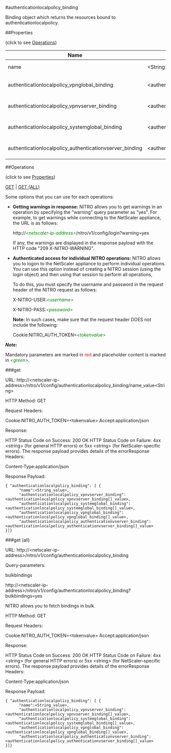 #authenticationlocalpolicy_binding

Binding object which returns the resources bound to authenticationlocalpolicy.


##Properties 
<span>(click to see [Operations](#operations))</span>


<table><thead><tr><th>Name</th><th> Data Type</th><th> Permissions</th><th>Description</th></tr></thead><tbody><tr><td>name</td><td>&lt;String></td><td>Read-write</td><td>Name of the local authentication policy.</td><tr><tr><td>authenticationlocalpolicy_vpnglobal_binding</td><td>&lt;authenticationlocalpolicy_vpnglobal_binding[]></td><td>Read-only</td><td>vpnglobal that can be bound to authenticationlocalpolicy.</td><tr><tr><td>authenticationlocalpolicy_vpnvserver_binding</td><td>&lt;authenticationlocalpolicy_vpnvserver_binding[]></td><td>Read-only</td><td>vpnvserver that can be bound to authenticationlocalpolicy.</td><tr><tr><td>authenticationlocalpolicy_systemglobal_binding</td><td>&lt;authenticationlocalpolicy_systemglobal_binding[]></td><td>Read-only</td><td>systemglobal that can be bound to authenticationlocalpolicy.</td><tr><tr><td>authenticationlocalpolicy_authenticationvserver_binding</td><td>&lt;authenticationlocalpolicy_authenticationvserver_binding[]></td><td>Read-only</td><td>authenticationvserver that can be bound to authenticationlocalpolicy.</td><tr></tbody></table>
##Operations 
<span>(click to see [Properties](#properties))</span>


[GET](#get) | [GET (ALL)](#get-(all))


Some options that you can use for each operations:
<ul><li><p><b>Getting warnings in response:</b> NITRO allows you to get warnings in an operation by specifying the "warning" query parameter as "yes". For example, to get warnings while connecting to the NetScaler appliance, the URL is as follows:</p><p>http://<span style="color:green;font-style:italic;">&lt;netscaler-ip-address&gt;</span>/nitro/v1/config/login?warning=yes</p><p>If any, the warnings are displayed in the response payload with the HTTP code "209 X-NITRO-WARNING".</p></li><li><p><b>Authenticated access for individual NITRO operations:</b> NITRO allows you to logon to the NetScaler appliance to perform individual operations. You can use this option instead of creating a NITRO session (using the login object) and then using that session to perform all operations,</p><p>To do this, you must specify the username and password in the request header of the NITRO request as follows:</p><p>X-NITRO-USER:<span style="color:green;font-style:italic;">&lt;username&gt;</span></p><p>X-NITRO-PASS:<span style="color:green;font-style:italic;">&lt;password&gt;</span></p><p><b>Note:</b> In such cases, make sure that the request header DOES not include the following:</p><p>Cookie:NITRO_AUTH_TOKEN=<span style="color:green;font-style:italic;">&lt;tokenvalue&gt;</span></p></li></ul>



***Note:*** 
Mandatory parameters are marked in <span style="color:#FF0000;">red</span> and placeholder content is marked in <span style="color:green;font-style:italic">&lt;green&gt;</span>.

###get



URL: http://&lt;netscaler-ip-address&gt;/nitro/v1/config/authenticationlocalpolicy_binding/name_value&lt;String&gt;
HTTP Method: GET
Request Headers:

Cookie:NITRO_AUTH_TOKEN=&lt;tokenvalue&gt;Accept:application/json

Response:
HTTP Status Code on Success: 200 OKHTTP Status Code on Failure: 4xx &lt;string&gt; (for general HTTP errors) or 5xx &lt;string&gt; (for NetScaler-specific errors). The response payload provides details of the errorResponse Headers:

Content-Type:application/json

Response Payload: ```{ "authenticationlocalpolicy_binding": [ {      "name":<String_value>,      "authenticationlocalpolicy_vpnvserver_binding":<authenticationlocalpolicy_vpnvserver_binding[]_value>,      "authenticationlocalpolicy_systemglobal_binding":<authenticationlocalpolicy_systemglobal_binding[]_value>,      "authenticationlocalpolicy_vpnglobal_binding":<authenticationlocalpolicy_vpnglobal_binding[]_value>,      "authenticationlocalpolicy_authenticationvserver_binding":<authenticationlocalpolicy_authenticationvserver_binding[]_value>}]}```



###get (all)



URL: http://&lt;netscaler-ip-address&gt;/nitro/v1/config/authenticationlocalpolicy_binding
Query-parameters:
bulkbindings
http://&lt;netscaler-ip-address&gt;/nitro/v1/config/authenticationlocalpolicy_binding?bulkbindings=yes
NITRO allows you to fetch bindings in bulk.



HTTP Method: GET
Request Headers:

Cookie:NITRO_AUTH_TOKEN=&lt;tokenvalue&gt;Accept:application/json

Response:
HTTP Status Code on Success: 200 OKHTTP Status Code on Failure: 4xx &lt;string&gt; (for general HTTP errors) or 5xx &lt;string&gt; (for NetScaler-specific errors). The response payload provides details of the errorResponse Headers:

Content-Type:application/json

Response Payload: ```{ "authenticationlocalpolicy_binding": [ {      "name":<String_value>,      "authenticationlocalpolicy_vpnvserver_binding":<authenticationlocalpolicy_vpnvserver_binding[]_value>,      "authenticationlocalpolicy_systemglobal_binding":<authenticationlocalpolicy_systemglobal_binding[]_value>,      "authenticationlocalpolicy_vpnglobal_binding":<authenticationlocalpolicy_vpnglobal_binding[]_value>,      "authenticationlocalpolicy_authenticationvserver_binding":<authenticationlocalpolicy_authenticationvserver_binding[]_value>}]}```



